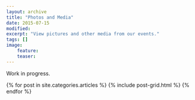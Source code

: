 ```yaml
---
layout: archive
title: "Photos and Media"
date: 2015-07-15
modified:
excerpt: "View pictures and other media from our events."
tags: []
image:
    feature:
    teaser:
---
```


Work in progress.

<div class="tiles">
{% for post in site.categories.articles %}
  {% include post-grid.html %}
{% endfor %}
</div><!-- /.tiles -->
